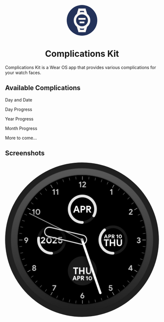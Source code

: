 <div align="center">
  <img style="border-radius: 50%" src="app/src/main/ic_launcher-playstore.png" width="100px">
  <h1>Complications Kit</h1>
</div>

Complications Kit is a Wear OS app that provides various complications for your watch faces.

## Available Complications
Day and Date

Day Progress

Year Progress

Month Progress

More to come...

## Screenshots

<div align="center">
  <img style="border-radius: 50%" src="screenshots/screenshot_1.png" width="800px" style = padding: 10px>
</div>
